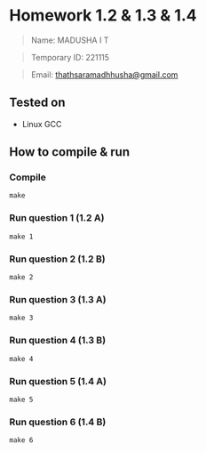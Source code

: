 # Homework 1.2 & 1.3 & 1.4

> Name: MADUSHA I T

> Temporary ID: 221115

> Email: thathsaramadhhusha@gmail.com

## Tested on

- Linux GCC

## How to compile & run

### Compile
```make
make
```

### Run question 1 (1.2 A)
```
make 1
```

### Run question 2 (1.2 B)
```
make 2
```

### Run question 3 (1.3 A)
```
make 3
```

### Run question 4 (1.3 B)
```
make 4
```

### Run question 5 (1.4 A)
```
make 5
```

### Run question 6 (1.4 B)
```
make 6
```